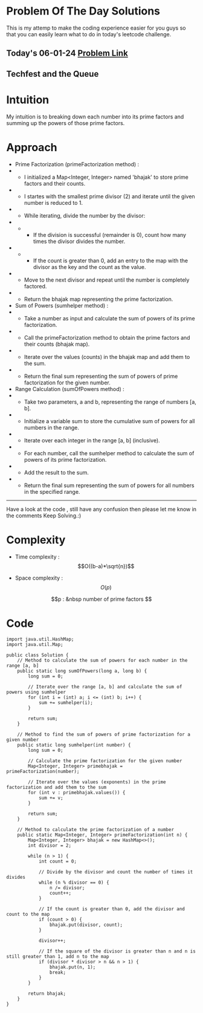 # Problem Of The Day Solutions

This is my attemp to make the coding experience easier for you guys so that you can easily learn what to do in today's leetcode challenge.

## Today's 06-01-24 [Problem Link](https://www.geeksforgeeks.org/problems/techfest-and-the-queue1044/1)
## Techfest and the Queue

# Intuition
<!-- Describe your first thoughts on how to solve this problem. -->
My intuition is to breaking down each number into its prime factors and summing up the powers of those prime factors.

# Approach
<!-- Describe your approach to solving the problem. -->
- Prime Factorization (primeFactorization method) :
- - I initialized a Map<Integer, Integer> named 'bhajak' to store prime factors and their counts.
- - I startes with the smallest prime divisor (2) and iterate until the given number is reduced to 1.
- - While iterating, divide the number by the divisor:
- - - If the division is successful (remainder is 0), count how many times the divisor divides the number.
- - - If the count is greater than 0, add an entry to the map with the divisor as the key and the count as the value.
- - Move to the next divisor and repeat until the number is completely factored.
- - Return the bhajak map representing the prime factorization.
- Sum of Powers (sumhelper method) :
- - Take a number as input and calculate the sum of powers of its prime factorization.
- - Call the primeFactorization method to obtain the prime factors and their counts (bhajak map).
- - Iterate over the values (counts) in the bhajak map and add them to the sum.
- - Return the final sum representing the sum of powers of prime factorization for the given number.
- Range Calculation (sumOfPowers method) :
- - Take two parameters, a and b, representing the range of numbers [a, b].
- - Initialize a variable sum to store the cumulative sum of powers for all numbers in the range.
- - Iterate over each integer in the range [a, b] (inclusive).
- - For each number, call the sumhelper method to calculate the sum of powers of its prime factorization.
- - Add the result to the sum.
- - Return the final sum representing the sum of powers for all numbers in the specified range.
---
Have a look at the code , still have any confusion then please let me know in the comments
Keep Solving.:)

# Complexity
- Time complexity : $$O((b-a)*\sqrt{n})$$
<!-- Add your time complexity here, e.g. $$O(n)$$ -->
- Space complexity : $$O(p)$$
<!-- Add your space complexity here, e.g. $$O(n)$$ -->
$$p : &nbsp number of prime factors $$

# Code
```
import java.util.HashMap;
import java.util.Map;

public class Solution {
    // Method to calculate the sum of powers for each number in the range [a, b]
    public static long sumOfPowers(long a, long b) {
        long sum = 0;

        // Iterate over the range [a, b] and calculate the sum of powers using sumhelper
        for (int i = (int) a; i <= (int) b; i++) {
            sum += sumhelper(i);
        }

        return sum;
    }

    // Method to find the sum of powers of prime factorization for a given number
    public static long sumhelper(int number) {
        long sum = 0;

        // Calculate the prime factorization for the given number
        Map<Integer, Integer> primebhajak = primeFactorization(number);

        // Iterate over the values (exponents) in the prime factorization and add them to the sum
        for (int v : primebhajak.values()) {
            sum += v;
        }

        return sum;
    }

    // Method to calculate the prime factorization of a number
    public static Map<Integer, Integer> primeFactorization(int n) {
        Map<Integer, Integer> bhajak = new HashMap<>();
        int divisor = 2;

        while (n > 1) {
            int count = 0;

            // Divide by the divisor and count the number of times it divides
            while (n % divisor == 0) {
                n /= divisor;
                count++;
            }

            // If the count is greater than 0, add the divisor and count to the map
            if (count > 0) {
                bhajak.put(divisor, count);
            }

            divisor++;

            // If the square of the divisor is greater than n and n is still greater than 1, add n to the map
            if (divisor * divisor > n && n > 1) {
                bhajak.put(n, 1);
                break;
            }
        }

        return bhajak;
    }
}

```

